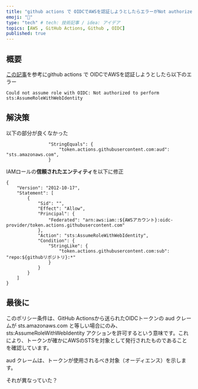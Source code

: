 ```yaml
---
title: "github actions で OIDCでAWSを認証しようとしたらエラーがNot authorized to perform"
emoji: "🐺"
type: "tech" # tech: 技術記事 / idea: アイデア
topics: [AWS , GitHub Actions, Github , OIDC]
published: true
---
```


## 概要
[この記事](https://zenn.dev/kou_pg_0131/articles/gh-actions-oidc-aws)を参考にgithub actions で OIDCでAWSを認証しようとしたら以下のエラー
```
Could not assume role with OIDC: Not authorized to perform sts:AssumeRoleWithWebIdentity
```

## 解決策
以下の部分が良くなかった

```
                "StringEquals": {
                    "token.actions.githubusercontent.com:aud": "sts.amazonaws.com",
                }
```

IAMロールの**信頼されたエンティティ**を以下に修正

```
{
    "Version": "2012-10-17",
    "Statement": [
        {
            "Sid": "",
            "Effect": "Allow",
            "Principal": {
                "Federated": "arn:aws:iam::${AWSアカウント}:oidc-provider/token.actions.githubusercontent.com"
            },
            "Action": "sts:AssumeRoleWithWebIdentity",
            "Condition": {
                "StringLike": {
                    "token.actions.githubusercontent.com:sub": "repo:${githubリポジトリ}:*"
                }
            }
        }
    ]
}
```

## 最後に
このポリシー条件は、GitHub Actionsから送られたOIDCトークンの aud クレームが sts.amazonaws.com と等しい場合にのみ、sts:AssumeRoleWithWebIdentity アクションを許可するという意味です。これにより、トークンが確かにAWSのSTSを対象として発行されたものであることを確認しています。

aud クレームは、トークンが使用されるべき対象（オーディエンス）を示します。

それが異なっていた？